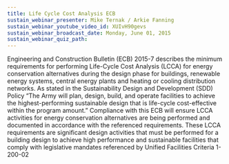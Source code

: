 ```yaml
---
title: Life Cycle Cost Analysis ECB
sustain_webinar_presenter: Mike Ternak / Arkie Fanning
sustain_webinar_youtube_video_id: XUIvH90gevs
sustain_webinar_broadcast_date: Monday, June 01, 2015
sustain_webinar_quiz_path:
---
```


Engineering and Construction Bulletin (ECB) 2015-7 describes the minimum requirements for performing Life-Cycle Cost Analysis (LCCA) for energy conservation alternatives during the design phase for buildings, renewable energy systems, central energy plants and heating or cooling distribution networks. As stated in the Sustainability Design and Development (SDD) Policy “The Army will plan, design, build, and operate facilities to achieve the highest-performing sustainable design that is life-cycle cost-effective within the program amount.” Compliance with this ECB will ensure LCCA activities for energy conservation alternatives are being performed and documented in accordance with the referenced requirements. These LCCA requirements are significant design activities that must be performed for a building design to achieve high performance and sustainable facilities that comply with legislative mandates referenced by Unified Facilities Criteria 1-200-02
